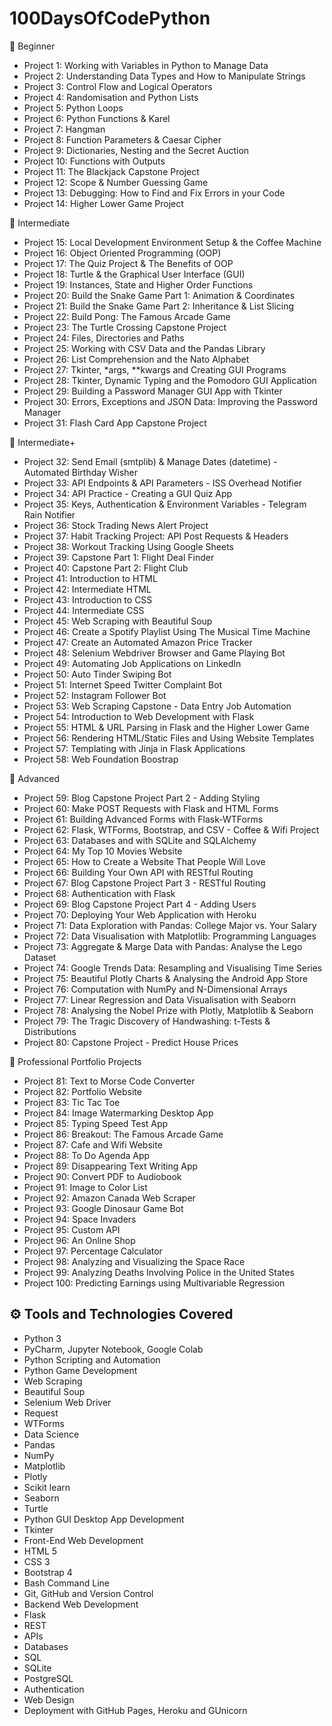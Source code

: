 # 100DaysOfCodePython
💫 Beginner
- Project 1: Working with Variables in Python to Manage Data
- Project 2: Understanding Data Types and How to Manipulate Strings
- Project 3: Control Flow and Logical Operators
- Project 4: Randomisation and Python Lists
- Project 5: Python Loops
- Project 6: Python Functions & Karel
- Project 7: Hangman
- Project 8: Function Parameters & Caesar Cipher
- Project 9: Dictionaries, Nesting and the Secret Auction
- Project 10: Functions with Outputs
- Project 11: The Blackjack Capstone Project
- Project 12: Scope & Number Guessing Game
- Project 13: Debugging: How to Find and Fix Errors in your Code
- Project 14: Higher Lower Game Project
  
💫 Intermediate
- Project 15: Local Development Environment Setup & the Coffee Machine
- Project 16: Object Oriented Programming (OOP)
- Project 17: The Quiz Project & The Benefits of OOP
- Project 18: Turtle & the Graphical User Interface (GUI)
- Project 19: Instances, State and Higher Order Functions
- Project 20: Build the Snake Game Part 1: Animation & Coordinates
- Project 21: Build the Snake Game Part 2: Inheritance & List Slicing
- Project 22: Build Pong: The Famous Arcade Game
- Project 23: The Turtle Crossing Capstone Project
- Project 24: Files, Directories and Paths
- Project 25: Working with CSV Data and the Pandas Library
- Project 26: List Comprehension and the Nato Alphabet
- Project 27: Tkinter, *args, **kwargs and Creating GUI Programs
- Project 28: Tkinter, Dynamic Typing and the Pomodoro GUI Application
- Project 29: Building a Password Manager GUI App with Tkinter
- Project 30: Errors, Exceptions and JSON Data: Improving the Password Manager
- Project 31: Flash Card App Capstone Project
  
💫 Intermediate+
- Project 32: Send Email (smtplib) & Manage Dates (datetime) - Automated Birthday Wisher
- Project 33: API Endpoints & API Parameters - ISS Overhead Notifier
- Project 34: API Practice - Creating a GUI Quiz App
- Project 35: Keys, Authentication & Environment Variables - Telegram Rain Notifier
- Project 36: Stock Trading News Alert Project
- Project 37: Habit Tracking Project: API Post Requests & Headers
- Project 38: Workout Tracking Using Google Sheets
- Project 39: Capstone Part 1: Flight Deal Finder
- Project 40: Capstone Part 2: Flight Club
- Project 41: Introduction to HTML
- Project 42: Intermediate HTML
- Project 43: Introduction to CSS
- Project 44: Intermediate CSS
- Project 45: Web Scraping with Beautiful Soup
- Project 46: Create a Spotify Playlist Using The Musical Time Machine
- Project 47: Create an Automated Amazon Price Tracker
- Project 48: Selenium Webdriver Browser and Game Playing Bot
- Project 49: Automating Job Applications on LinkedIn
- Project 50: Auto Tinder Swiping Bot
- Project 51: Internet Speed Twitter Complaint Bot
- Project 52: Instagram Follower Bot
- Project 53: Web Scraping Capstone - Data Entry Job Automation
- Project 54: Introduction to Web Development with Flask
- Project 55: HTML & URL Parsing in Flask and the Higher Lower Game
- Project 56: Rendering HTML/Static Files and Using Website Templates
- Project 57: Templating with Jinja in Flask Applications
- Project 58: Web Foundation Boostrap

💫 Advanced
- Project 59: Blog Capstone Project Part 2 - Adding Styling
- Project 60: Make POST Requests with Flask and HTML Forms
- Project 61: Building Advanced Forms with Flask-WTForms
- Project 62: Flask, WTForms, Bootstrap, and CSV - Coffee & Wifi Project
- Project 63: Databases and with SQLite and SQLAlchemy
- Project 64: My Top 10 Movies Website
- Project 65: How to Create a Website That People Will Love
- Project 66: Building Your Own API with RESTful Routing
- Project 67: Blog Capstone Project Part 3 - RESTful Routing
- Project 68: Authentication with Flask
- Project 69: Blog Capstone Project Part 4 - Adding Users
- Project 70: Deploying Your Web Application with Heroku
- Project 71: Data Exploration with Pandas: College Major vs. Your Salary
- Project 72: Data Visualisation with Matplotlib: Programming Languages
- Project 73: Aggregate & Marge Data with Pandas: Analyse the Lego Dataset
- Project 74: Google Trends Data: Resampling and Visualising Time Series
- Project 75: Beautiful Plotly Charts & Analysing the Android App Store
- Project 76: Computation with NumPy and N-Dimensional Arrays
- Project 77: Linear Regression and Data Visualisation with Seaborn
- Project 78: Analysing the Nobel Prize with Plotly, Matplotlib & Seaborn
- Project 79: The Tragic Discovery of Handwashing: t-Tests & Distributions
- Project 80: Capstone Project - Predict House Prices

💫 Professional Portfolio Projects
- Project 81: Text to Morse Code Converter
- Project 82: Portfolio Website
- Project 83: Tic Tac Toe
- Project 84: Image Watermarking Desktop App
- Project 85: Typing Speed Test App
- Project 86: Breakout: The Famous Arcade Game
- Project 87: Cafe and Wifi Website
- Project 88: To Do Agenda App
- Project 89: Disappearing Text Writing App
- Project 90: Convert PDF to Audiobook
- Project 91: Image to Color List
- Project 92: Amazon Canada Web Scraper
- Project 93: Google Dinosaur Game Bot
- Project 94: Space Invaders
- Project 95: Custom API
- Project 96: An Online Shop
- Project 97: Percentage Calculator
- Project 98: Analyzing and Visualizing the Space Race
- Project 99: Analyzing Deaths Involving Police in the United States
- Project 100: Predicting Earnings using Multivariable Regression

## ⚙ Tools and Technologies Covered
- Python 3
- PyCharm, Jupyter Notebook, Google Colab
- Python Scripting and Automation
- Python Game Development
- Web Scraping
- Beautiful Soup
- Selenium Web Driver
- Request
- WTForms
- Data Science
- Pandas
- NumPy
- Matplotlib
- Plotly
- Scikit learn
- Seaborn
- Turtle
- Python GUI Desktop App Development
- Tkinter
- Front-End Web Development
- HTML 5
- CSS 3
- Bootstrap 4
- Bash Command Line
- Git, GitHub and Version Control
- Backend Web Development
- Flask
- REST
- APIs
- Databases
- SQL
- SQLite
- PostgreSQL
- Authentication
- Web Design
- Deployment with GitHub Pages, Heroku and GUnicorn
